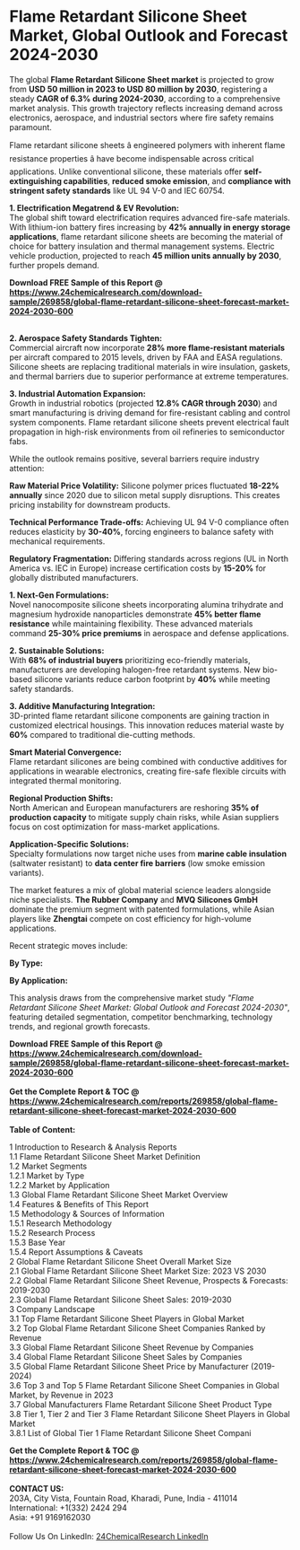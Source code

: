 <h1>Flame Retardant Silicone Sheet Market, Global Outlook and Forecast 2024-2030</h1><p>The global <strong>Flame Retardant Silicone Sheet market</strong> is projected to grow from <strong>USD 50 million in 2023 to USD 80 million by 2030</strong>, registering a steady <strong>CAGR of 6.3% during 2024-2030</strong>, according to a comprehensive market analysis. This growth trajectory reflects increasing demand across electronics, aerospace, and industrial sectors where fire safety remains paramount.</p><p>Flame retardant silicone sheets â engineered polymers with inherent flame resistance properties â have become indispensable across critical applications. Unlike conventional silicone, these materials offer <strong>self-extinguishing capabilities</strong>, <strong>reduced smoke emission</strong>, and <strong>compliance with stringent safety standards</strong> like UL 94 V-0 and IEC 60754.</p><p><strong>1. Electrification Megatrend &amp; EV Revolution:</strong><br>
The global shift toward electrification requires advanced fire-safe materials. With lithium-ion battery fires increasing by <strong>42% annually in energy storage applications</strong>, flame retardant silicone sheets are becoming the material of choice for battery insulation and thermal management systems. Electric vehicle production, projected to reach <strong>45 million units annually by 2030</strong>, further propels demand.</p><div><b>Download FREE Sample of this Report @ 
            <a href="https://www.24chemicalresearch.com/download-sample/269858/global-flame-retardant-silicone-sheet-forecast-market-2024-2030-600">
            https://www.24chemicalresearch.com/download-sample/269858/global-flame-retardant-silicone-sheet-forecast-market-2024-2030-600</a></b></div><br><p><strong>2. Aerospace Safety Standards Tighten:</strong><br>
Commercial aircraft now incorporate <strong>28% more flame-resistant materials</strong> per aircraft compared to 2015 levels, driven by FAA and EASA regulations. Silicone sheets are replacing traditional materials in wire insulation, gaskets, and thermal barriers due to superior performance at extreme temperatures.</p><p><strong>3. Industrial Automation Expansion:</strong><br>
Growth in industrial robotics (projected <strong>12.8% CAGR through 2030</strong>) and smart manufacturing is driving demand for fire-resistant cabling and control system components. Flame retardant silicone sheets prevent electrical fault propagation in high-risk environments from oil refineries to semiconductor fabs.</p><p>While the outlook remains positive, several barriers require industry attention:</p><p><strong>Raw Material Price Volatility:</strong> Silicone polymer prices fluctuated <strong>18-22% annually</strong> since 2020 due to silicon metal supply disruptions. This creates pricing instability for downstream products.</p><p><strong>Technical Performance Trade-offs:</strong> Achieving UL 94 V-0 compliance often reduces elasticity by <strong>30-40%</strong>, forcing engineers to balance safety with mechanical requirements.</p><p><strong>Regulatory Fragmentation:</strong> Differing standards across regions (UL in North America vs. IEC in Europe) increase certification costs by <strong>15-20%</strong> for globally distributed manufacturers.</p><p><strong>1. Next-Gen Formulations:</strong><br>
Novel nanocomposite silicone sheets incorporating alumina trihydrate and magnesium hydroxide nanoparticles demonstrate <strong>45% better flame resistance</strong> while maintaining flexibility. These advanced materials command <strong>25-30% price premiums</strong> in aerospace and defense applications.</p><p><strong>2. Sustainable Solutions:</strong><br>
With <strong>68% of industrial buyers</strong> prioritizing eco-friendly materials, manufacturers are developing halogen-free retardant systems. New bio-based silicone variants reduce carbon footprint by <strong>40%</strong> while meeting safety standards.</p><p><strong>3. Additive Manufacturing Integration:</strong><br>
3D-printed flame retardant silicone components are gaining traction in customized electrical housings. This innovation reduces material waste by <strong>60%</strong> compared to traditional die-cutting methods.</p><p><strong>Smart Material Convergence:</strong><br>
	Flame retardant silicones are being combined with conductive additives for applications in wearable electronics, creating fire-safe flexible circuits with integrated thermal monitoring.</p><p><strong>Regional Production Shifts:</strong><br>
	North American and European manufacturers are reshoring <strong>35% of production capacity</strong> to mitigate supply chain risks, while Asian suppliers focus on cost optimization for mass-market applications.</p><p><strong>Application-Specific Solutions:</strong><br>
	Specialty formulations now target niche uses from <strong>marine cable insulation</strong> (saltwater resistant) to <strong>data center fire barriers</strong> (low smoke emission variants).</p><p>The market features a mix of global material science leaders alongside niche specialists. <strong>The Rubber Company</strong> and <strong>MVQ Silicones GmbH</strong> dominate the premium segment with patented formulations, while Asian players like <strong>Zhengtai</strong> compete on cost efficiency for high-volume applications.</p><p>Recent strategic moves include:</p><p><strong>By Type:</strong></p><p><strong>By Application:</strong></p><p>This analysis draws from the comprehensive market study <em>"Flame Retardant Silicone Sheet Market: Global Outlook and Forecast 2024-2030"</em>, featuring detailed segmentation, competitor benchmarking, technology trends, and regional growth forecasts.</p><div><b>Download FREE Sample of this Report @ 
            <a href="https://www.24chemicalresearch.com/download-sample/269858/global-flame-retardant-silicone-sheet-forecast-market-2024-2030-600">
            https://www.24chemicalresearch.com/download-sample/269858/global-flame-retardant-silicone-sheet-forecast-market-2024-2030-600</a></b></div><br><div><b>Get the Complete Report & TOC @ 
            <a href="https://www.24chemicalresearch.com/reports/269858/global-flame-retardant-silicone-sheet-forecast-market-2024-2030-600">
            https://www.24chemicalresearch.com/reports/269858/global-flame-retardant-silicone-sheet-forecast-market-2024-2030-600</a></b></div><br>
            <b>Table of Content:</b><p>1 Introduction to Research & Analysis Reports<br />
    1.1 Flame Retardant Silicone Sheet Market Definition<br />
    1.2 Market Segments<br />
        1.2.1 Market by Type<br />
        1.2.2 Market by Application<br />
    1.3 Global Flame Retardant Silicone Sheet Market Overview<br />
    1.4 Features & Benefits of This Report<br />
    1.5 Methodology & Sources of Information<br />
        1.5.1 Research Methodology<br />
        1.5.2 Research Process<br />
        1.5.3 Base Year<br />
        1.5.4 Report Assumptions & Caveats<br />
2 Global Flame Retardant Silicone Sheet Overall Market Size<br />
    2.1 Global Flame Retardant Silicone Sheet Market Size: 2023 VS 2030<br />
    2.2 Global Flame Retardant Silicone Sheet Revenue, Prospects & Forecasts: 2019-2030<br />
    2.3 Global Flame Retardant Silicone Sheet Sales: 2019-2030<br />
3 Company Landscape<br />
    3.1 Top Flame Retardant Silicone Sheet Players in Global Market<br />
    3.2 Top Global Flame Retardant Silicone Sheet Companies Ranked by Revenue<br />
    3.3 Global Flame Retardant Silicone Sheet Revenue by Companies<br />
    3.4 Global Flame Retardant Silicone Sheet Sales by Companies<br />
    3.5 Global Flame Retardant Silicone Sheet Price by Manufacturer (2019-2024)<br />
    3.6 Top 3 and Top 5 Flame Retardant Silicone Sheet Companies in Global Market, by Revenue in 2023<br />
    3.7 Global Manufacturers Flame Retardant Silicone Sheet Product Type<br />
    3.8 Tier 1, Tier 2 and Tier 3 Flame Retardant Silicone Sheet Players in Global Market<br />
        3.8.1 List of Global Tier 1 Flame Retardant Silicone Sheet Compani</p><div><b>Get the Complete Report & TOC @ 
            <a href="https://www.24chemicalresearch.com/reports/269858/global-flame-retardant-silicone-sheet-forecast-market-2024-2030-600">
            https://www.24chemicalresearch.com/reports/269858/global-flame-retardant-silicone-sheet-forecast-market-2024-2030-600</a></b></div><br><b>CONTACT US:</b><br>
            203A, City Vista, Fountain Road, Kharadi, Pune, India - 411014<br>
            International: +1(332) 2424 294<br>
            Asia: +91 9169162030 <br><br>
            Follow Us On LinkedIn: <a href="https://www.linkedin.com/company/24chemicalresearch/">24ChemicalResearch LinkedIn</a>